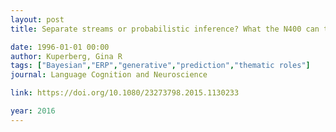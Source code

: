 ```yaml
---
layout: post
title: Separate streams or probabilistic inference? What the N400 can tell us about the comprehension of events

date: 1996-01-01 00:00
author: Kuperberg, Gina R
tags: ["Bayesian","ERP","generative","prediction","thematic roles"]
journal: Language Cognition and Neuroscience

link: https://doi.org/10.1080/23273798.2015.1130233

year: 2016
---
```



